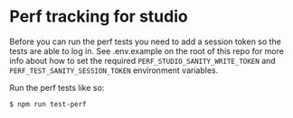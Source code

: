 # Perf tracking for studio

Before you can run the perf tests you need to add a session token so the tests are able to log in. See .env.example on the root of this repo for more info about how to set the required `PERF_STUDIO_SANITY_WRITE_TOKEN` and `PERF_TEST_SANITY_SESSION_TOKEN` environment variables.

Run the perf tests like so:

```
$ npm run test-perf
```

